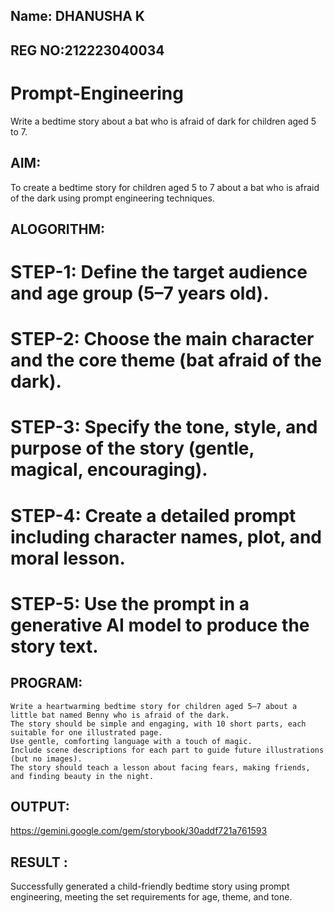 ## Name: DHANUSHA K
## REG NO:212223040034

# Prompt-Engineering
Write a bedtime story about a bat who is afraid of dark for children aged 5 to 7.

## AIM:
To create a bedtime story for children aged 5 to 7 about a bat who is afraid of the dark using prompt engineering techniques.

## ALOGORITHM:
# STEP-1: Define the target audience and age group (5–7 years old).
# STEP-2: Choose the main character and the core theme (bat afraid of the dark).
# STEP-3: Specify the tone, style, and purpose of the story (gentle, magical, encouraging).
# STEP-4: Create a detailed prompt including character names, plot, and moral lesson.
# STEP-5: Use the prompt in a generative AI model to produce the story text.

## PROGRAM:
```
Write a heartwarming bedtime story for children aged 5–7 about a little bat named Benny who is afraid of the dark.  
The story should be simple and engaging, with 10 short parts, each suitable for one illustrated page.  
Use gentle, comforting language with a touch of magic.  
Include scene descriptions for each part to guide future illustrations (but no images).  
The story should teach a lesson about facing fears, making friends, and finding beauty in the night.
```

## OUTPUT:
https://gemini.google.com/gem/storybook/30addf721a761593

## RESULT :
Successfully generated a child-friendly bedtime story using prompt engineering, meeting the set requirements for age, theme, and tone.
